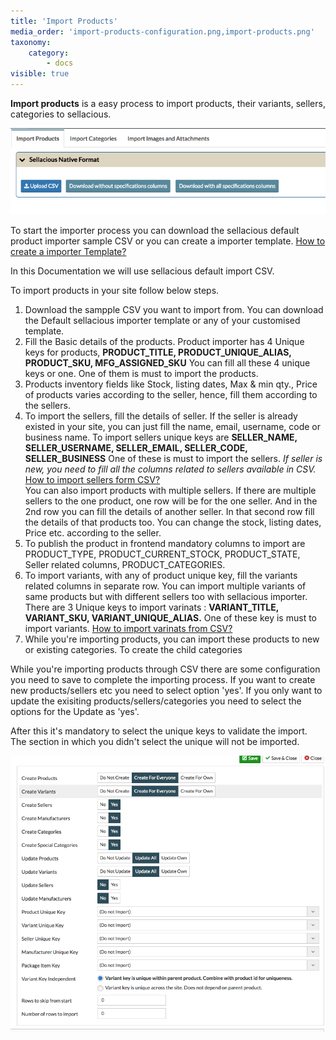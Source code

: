 ```yaml
---
title: 'Import Products'
media_order: 'import-products-configuration.png,import-products.png'
taxonomy:
    category:
        - docs
visible: true
---
```


**Import products** is a easy process to import products, their variants, sellers, categories to sellacious.

![](import-products.png)

To start the importer process you can download the sellacious default product importer sample CSV or you can create a importer template. [How to create a importer Template?](https://www.sellacious.com/learn/import-and-export/import-templates)

In this Documentation we will use sellacious default import CSV.

To import products in your site follow below steps.

1. Download the sampple CSV you want to import from. You can download the Default sellacious importer template or any of your customised template.
2. Fill the Basic details of the products. Product importer has 4 Unique keys for products, **PRODUCT_TITLE, PRODUCT_UNIQUE_ALIAS, PRODUCT_SKU, MFG_ASSIGNED_SKU** You can fill all these 4 unique keys or one. One of them is must to import the products.
3. Products inventory fields like Stock, listing dates, Max & min qty., Price of products varies according to the seller, hence, fill them according to the sellers.
4. To import the sellers, fill the details of seller. If the seller is already existed in your site, you can just fill the name, email, username, code or business name. To import sellers unique keys are **SELLER_NAME, SELLER_USERNAME, SELLER_EMAIL, SELLER_CODE, SELLER_BUSINESS** One of these is must to import the sellers.
_If seller is new, you need to fill all the columns related to sellers available in CSV._ [How to import sellers form CSV?](https://www.sellacious.com/learn/import-and-export/import-seller)
<br>You can also import products with multiple sellers. If there are multiple sellers to the one product, one row will be for the one seller. And in the 2nd row you can fill the details of another seller. In that second  row fill the details of that products too. You can change the stock, listing dates, Price etc. according to the seller.
5. To publish the product in frontend mandatory columns to import are PRODUCT_TYPE, PRODUCT_CURRENT_STOCK, PRODUCT_STATE, Seller related columns, PRODUCT_CATEGORIES.
6. To import variants, with any of product unique key, fill the variants related columns in separate row. You can import multiple variants of same products but with different sellers too with sellacious importer.
<br>There are 3 Unique keys to import varinats : **VARIANT_TITLE, VARIANT_SKU, VARIANT_UNIQUE_ALIAS.** One of these key is must to import variants. [How to import varinats from CSV?](https://www.sellacious.com/learn/import-and-export/import-variants)
7. While you're importing products, you can import these products to new or existing categories. To create the child categories 

While you're importing products through CSV there are some configuration you need to save to complete the importing process. If you want to create new products/sellers etc you need to select option 'yes'. If you only want to update the exisiting products/sellers/categories you need to select the options for the Update as 'yes'.

After this it's mandatory to select the unique keys to validate the import. The section in which you didn't select the unique will not be imported.

![](import-products-configuration.png)
